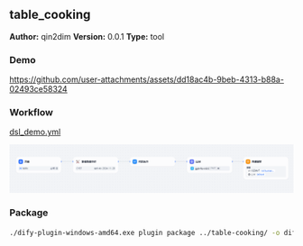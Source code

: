 ## table_cooking

**Author:** qin2dim
**Version:** 0.0.1
**Type:** tool

### Demo

https://github.com/user-attachments/assets/dd18ac4b-9beb-4313-b88a-02493ce58324


### Workflow

[dsl_demo.yml](assets/demo/dsl_demo.yml)

![image-20250321142911457](assets/demo/image-20250321142911457.png)


### Package

```bash
./dify-plugin-windows-amd64.exe plugin package ../table-cooking/ -o difypkg/table-cooking-0.0.2.difypkg
```